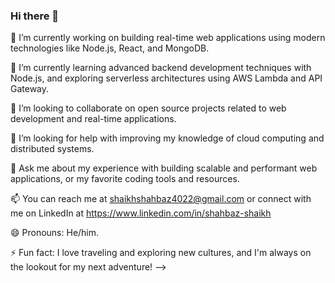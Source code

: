 ### Hi there 👋
🔭 I’m currently working on building real-time web applications using modern technologies like Node.js, React, and MongoDB.

🌱 I’m currently learning advanced backend development techniques with Node.js, and exploring serverless architectures using AWS Lambda and API Gateway.

👯 I’m looking to collaborate on open source projects related to web development and real-time applications.

🤔 I’m looking for help with improving my knowledge of cloud computing and distributed systems.

💬 Ask me about my experience with building scalable and performant web applications, or my favorite coding tools and resources.

📫 You can reach me at shaikhshahbaz4022@gmail.com or connect with me on LinkedIn at https://www.linkedin.com/in/shahbaz-shaikh

😄 Pronouns: He/him.

⚡ Fun fact: I love traveling and exploring new cultures, and I'm always on the lookout for my next adventure!
-->
